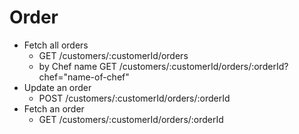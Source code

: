 # Order

- Fetch all orders
    - GET /customers/:customerId/orders
    - by Chef name
         GET /customers/:customerId/orders/:orderId?chef="name-of-chef"
- Update an order
    - POST /customers/:customerId/orders/:orderId
- Fetch an order
    - GET /customers/:customerId/orders/:orderId

    